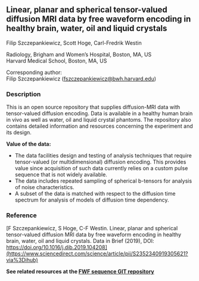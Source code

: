 ## Linear, planar and spherical tensor-valued diffusion MRI data by free waveform encoding in healthy brain, water, oil and liquid crystals
Filip Szczepankiewicz, Scott Hoge, Carl-Fredrik Westin

Radiology, Brigham and Women’s Hospital, Boston, MA, US  
Harvard Medical School, Boston, MA, US  

Corresponding author:  
Filip Szczepankiewicz (fszczepankiewicz@bwh.harvard.edu)

### Description
This is an open source repository that supplies diffusion-MRI data with tensor-valued diffusion encoding. Data is available in a healthy human brain in vivo as well as water, oil and liquid crystal phantoms. The repository also contains detailed information and resources concerning the experiment and its design.

**Value of the data:**  
* The data facilities design and testing of analysis techniques that require tensor-valued (or multidimensional) diffusion encoding. This provides value since acquisition of such data currently relies on a custom pulse sequence that is not widely available.
* The data includes repeated sampling of spherical b-tensors for analysis of noise characteristics.
* A subset of the data is matched with respect to the diffusion time spectrum for analysis of models of diffusion time dependency.

### Reference
[F Szczepankiewicz, S Hoge, C-F Westin. Linear, planar and spherical tensor-valued diffusion MRI data by free waveform encoding in healthy brain, water, oil and liquid crystals. Data in Brief (2019), DOI: https://doi.org/10.1016/j.dib.2019.104208](https://www.sciencedirect.com/science/article/pii/S2352340919305621?via%3Dihub)  

**See related resources at the [FWF sequence GIT repository](https://github.com/filip-szczepankiewicz/fwf_seq_resources)**
